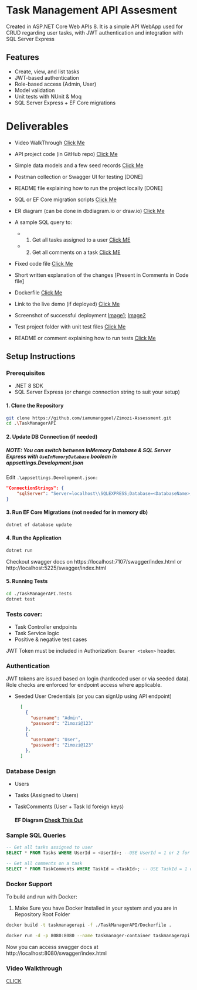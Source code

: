 # Task Management API Assesment
Created in ASP.NET Core Web APIs 8. It is a simple API WebApp used for CRUD regarding user tasks, with JWT authentication and integration with SQL Server Express

## Features

- Create, view, and list tasks
- JWT-based authentication
- Role-based access (Admin, User)
- Model validation
- Unit tests with NUnit & Moq
- SQL Server Express + EF Core migrations



# Deliverables
- Video WalkThrough [Click Me](https://github.com/iamumanggoel/Zimozi-Assessment/blob/main/walkthrught.mp3)
- API project code (in GitHub repo) [Click Me](https://github.com/iamumanggoel/Zimozi-Assessment)
- Simple data models and a few seed records [Click Me](https://github.com/iamumanggoel/Zimozi-Assessment/tree/main/TaskManagerAPI/Entities)
- Postman collection or Swagger UI for testing [DONE]
- README file explaining how to run the project locally [DONE]
  
- SQL or EF Core migration scripts [Click Me](https://github.com/iamumanggoel/Zimozi-Assessment/tree/main/TaskManagerAPI/Migrations)
- ER diagram (can be done in dbdiagram.io or draw.io) [Click Me](https://github.com/iamumanggoel/Zimozi-Assessment/blob/main/ER_Diagram.png)
- A sample SQL query to:
    - 1. Get all tasks assigned to a user [Click ME](https://github.com/iamumanggoel/Zimozi-Assessment/blob/main/README.md#sample-sql-queries)
    - 2. Get all comments on a task [Click ME](https://github.com/iamumanggoel/Zimozi-Assessment/blob/main/README.md#sample-sql-queries)

- Fixed code file [Click Me](https://github.com/iamumanggoel/Zimozi-Assessment/blob/main/ErrorFix.cs)
- Short written explanation of the changes [Present in Comments in Code file]

- Dockerfile [Click Me](https://github.com/iamumanggoel/Zimozi-Assessment/blob/main/TaskManagerAPI/Dockerfile)
- Link to the live demo (if deployed) [Click Me](https://zimozi-assessment-oh8s.onrender.com/swagger/index.html)
- Screenshot of successful deployment [Image1](https://github.com/iamumanggoel/Zimozi-Assessment/blob/main/SuccessFullyDeployed.png); [Image2](https://github.com/iamumanggoel/Zimozi-Assessment/blob/main/SuccessFullyDeployed_2.png)

- Test project folder with unit test files [Click Me](https://github.com/iamumanggoel/Zimozi-Assessment/tree/main/TaskManagerAPI.Tests)
- README or comment explaining how to run tests [Click Me](https://github.com/iamumanggoel/Zimozi-Assessment/blob/main/README.md#5-running-tests)



## Setup Instructions

### Prerequisites
- .NET 8 SDK
- SQL Server Express (or change connection string to suit your setup)


#### 1. Clone the Repository

```bash
git clone https://github.com/iamumanggoel/Zimozi-Assessment.git
cd .\TaskManagerAPI

```
#### 2. Update DB Connection (if needed) 
 ##### NOTE: You can switch between InMemory Database & SQL Server Express with ```UseInMemoryDatabase``` boolean in appsettings.Development.json
   
Edit ```.\appsettings.Development.json:```
```json
"ConnectionStrings": {
    "sqlServer": "Server=localhost\\SQLEXPRESS;Database=<DatabaseName>;Trusted_Connection=True;TrustServerCertificate=True;"
}
```

#### 3. Run EF Core Migrations (not needed for in memory db)
```bash
dotnet ef database update
```

#### 4. Run the Application
```bash
dotnet run
```
Checkout swagger docs on https://localhost:7107/swagger/index.html or http://localhost:5225/swagger/index.html

#### 5. Running Tests
```bash
cd ./TaskManagerAPI.Tests
dotnet test
```

### Tests cover:
  - Task Controller endpoints
  - Task Service logic
  - Positive & negative test cases

JWT Token must be included in Authorization: ```Bearer <token>``` header.

### Authentication
JWT tokens are issued based on login (hardcoded user or via seeded data). Role checks are enforced for endpoint access where applicable.

- Seeded User Credentials (or you can signUp using API endpoint)
  ```json
    [
      {
        "username": "Admin",
        "password": "Zimozi@123"
      },
      {
        "username": "User",
        "password": "Zimozi@123"
      },
    ]
  ```
  
 ### Database Design
- Users

- Tasks (Assigned to Users)

- TaskComments (User + Task Id foreign keys)

   #### EF Diagram [Check This Out](https://github.com/iamumanggoel/Zimozi-Assessment/blob/main/ER_Diagram.png)

### Sample SQL Queries

```sql
-- Get all tasks assigned to user
SELECT * FROM Tasks WHERE UserId = <UserId>; --USE UserId = 1 or 2 for seeded data
```

```sql 
-- Get all comments on a task
SELECT * FROM TaskComments WHERE TaskId = <TaskId>; -- USE TaskId = 1 or 2 for seeded data
```
### Docker Support 
To build and run with Docker:
  1. Make Sure you have Docker Installed in your system and you are in Repository Root Folder
```bash
docker build -t taskmanagerapi -f ./TaskManagerAPI/Dockerfile .
```

```bash
docker run -d -p 8080:8080 --name taskmanager-container taskmanagerapi
```

Now you can access swagger docs at http://localhost:8080/swagger/index.html



### Video Walkthrough
[CLICK]([http://example.com](https://github.com/iamumanggoel/Zimozi-Assessment/blob/main/walkthrught.mp3))


